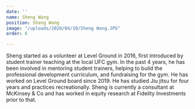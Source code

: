 ```yaml
---
date: ''
name: Sheng Wang
position: Sheng Wang
image: "/uploads/2020/04/10/Sheng Wang.JPG"
order: 6

---
```

Sheng started as a volunteer at Level Ground in 2016, first introduced by student trainer teaching at the local UFC gym. In the past 4 years, he has been involved in mentoring student trainers, helping to build the professional development curriculum, and fundraising for the gym. He has worked on Level Ground board since 2019. He has studied Jiu jitsu for four years and practices recreationally. Sheng is currently a consultant at McKinsey & Co and has worked in equity research at Fidelity Investments prior to that.